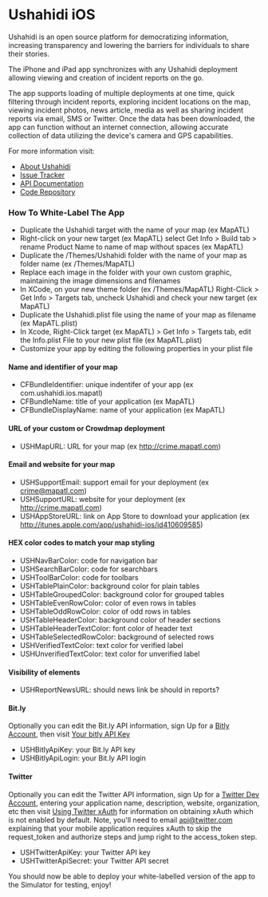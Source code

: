 # Ushahidi iOS #

Ushahidi is an open source platform for democratizing information, increasing transparency and lowering the barriers for individuals to share their stories. 

The iPhone and iPad app synchronizes with any Ushahidi deployment allowing viewing and creation of incident reports on the go. 

The app supports loading of multiple deployments at one time, quick filtering through incident reports, exploring incident locations on the map, viewing incident photos, news article, media as well as sharing incident reports via email, SMS or Twitter. Once the data has been downloaded, the app can function without an internet connection, allowing accurate collection of data utilizing the device's camera and GPS capabilities.

For more information visit:

* [About Ushahidi](http://www.ushahidi.com)
* [Issue Tracker](https://github.com/ushahidi/ushahidi_iphone/issues)
* [API Documentation](http://wiki.ushahidi.com/display/WIKI/Public+API)
* [Code Repository](http://github.com/ushahidi/Ushahidi_iPhone)

### How To White-Label The App ###
* Duplicate the Ushahidi target with the name of your map (ex MapATL)
* Right-click on your new target (ex MapATL) select Get Info > Build tab > rename Product Name to name of map without spaces (ex MapATL)
* Duplicate the /Themes/Ushahidi folder with the name of your map as folder name (ex /Themes/MapATL)
* Replace each image in the folder with your own custom graphic, maintaining the image dimensions and filenames
* In XCode, on your new theme folder (ex /Themes/MapATL) Right-Click > Get Info > Targets tab, uncheck Ushahidi and check your new target (ex MapATL)
* Duplicate the Ushahidi.plist file using the name of your map as filename (ex MapATL.plist)
* In Xcode, Right-Click target (ex MapATL) > Get Info > Targets tab, edit the Info.plist File to your new plist file (ex MapATL.plist)
* Customize your app by editing the following properties in your plist file

#### Name and identifier of your map ####
* CFBundleIdentifier: unique indentifer of your app (ex com.ushahidi.ios.mapatl)
* CFBundleName: title of your application (ex MapATL)
* CFBundleDisplayName: name of your application (ex MapATL)

#### URL of your custom or Crowdmap deployment ####
* USHMapURL: URL for your map (ex http://crime.mapatl.com)

#### Email and website for your map ####
* USHSupportEmail: support email for your deployment (ex crime@mapatl.com)
* USHSupportURL: website for your deployment (ex http://crime.mapatl.com)
* USHAppStoreURL: link on App Store to download your application (ex http://itunes.apple.com/app/ushahidi-ios/id410609585)

#### HEX color codes to match your map styling ####
* USHNavBarColor: code for navigation bar 
* USHSearchBarColor: code for searchbars 
* USHToolBarColor: code for toolbars
* USHTablePlainColor: background color for plain tables
* USHTableGroupedColor: background color for grouped tables
* USHTableEvenRowColor: color of even rows in tables
* USHTableOddRowColor: color of odd rows in tables
* USHTableHeaderColor: background color of header sections
* USHTableHeaderTextColor: font color of header text
* USHTableSelectedRowColor: background of selected rows
* USHVerifiedTextColor: text color for verified label
* USHUnverifiedTextColor: text color for unverified label

#### Visibility of elements ####
* USHReportNewsURL: should news link be should in reports?

#### Bit.ly ####
Optionally you can edit the Bit.ly API information, sign Up for a [Bitly Account](http://bitly.com/a/sign_up), then visit [Your bitly API Key](http://bitly.com/a/your_api_key)
* USHBitlyApiKey: your Bit.ly API key 
* USHBitlyApiLogin: your Bit.ly API login 

#### Twitter ####
Optionally you can edit the Twitter API information, sign Up for a [Twitter Dev Account](https://dev.twitter.com/apps/new), entering your application name, description, website, organization, etc then visit [Using Twitter xAuth](https://dev.twitter.com/pages/xauth) for information on obtaining xAuth which is not enabled by default. Note, you'll need to email api@twitter.com explaining that your mobile application requires xAuth to skip the request_token and authorize steps and jump right to the access_token step.
* USHTwitterApiKey: your Twitter API key
* USHTwitterApiSecret: your Twitter API secret

You should now be able to deploy your white-labelled version of the app to the Simulator for testing, enjoy!